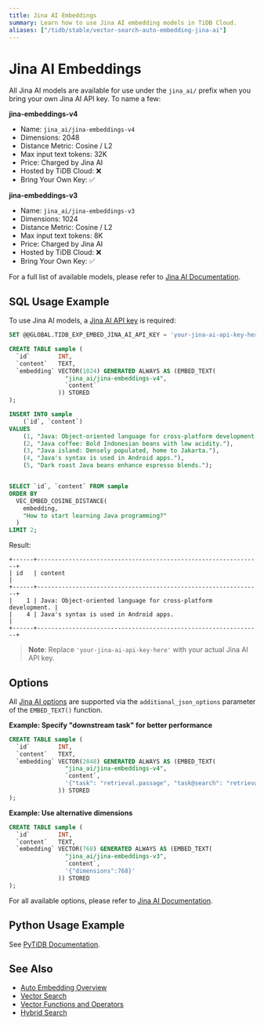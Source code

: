```yaml
---
title: Jina AI Embeddings
summary: Learn how to use Jina AI embedding models in TiDB Cloud.
aliases: ["/tidb/stable/vector-search-auto-embedding-jina-ai"]
---
```


# Jina AI Embeddings

All Jina AI models are available for use under the `jina_ai/` prefix when you bring your own Jina AI API key. To name a few:

**jina-embeddings-v4**

- Name: `jina_ai/jina-embeddings-v4`
- Dimensions: 2048
- Distance Metric: Cosine / L2
- Max input text tokens: 32K
- Price: Charged by Jina AI
- Hosted by TiDB Cloud: ❌
- Bring Your Own Key: ✅

**jina-embeddings-v3**

- Name: `jina_ai/jina-embeddings-v3`
- Dimensions: 1024
- Distance Metric: Cosine / L2
- Max input text tokens: 8K
- Price: Charged by Jina AI
- Hosted by TiDB Cloud: ❌
- Bring Your Own Key: ✅

For a full list of available models, please refer to [Jina AI Documentation](https://jina.ai/embeddings/).

## SQL Usage Example

To use Jina AI models, a [Jina AI API key](https://jina.ai/) is required:

```sql
SET @@GLOBAL.TIDB_EXP_EMBED_JINA_AI_API_KEY = 'your-jina-ai-api-key-here';

CREATE TABLE sample (
  `id`        INT,
  `content`   TEXT,
  `embedding` VECTOR(1024) GENERATED ALWAYS AS (EMBED_TEXT(
                "jina_ai/jina-embeddings-v4",
                `content`
              )) STORED
);

INSERT INTO sample
    (`id`, `content`)
VALUES
    (1, "Java: Object-oriented language for cross-platform development."),
    (2, "Java coffee: Bold Indonesian beans with low acidity."),
    (3, "Java island: Densely populated, home to Jakarta."),
    (4, "Java's syntax is used in Android apps."),
    (5, "Dark roast Java beans enhance espresso blends.");


SELECT `id`, `content` FROM sample
ORDER BY
  VEC_EMBED_COSINE_DISTANCE(
    embedding,
    "How to start learning Java programming?"
  )
LIMIT 2;
```

Result:

```
+------+----------------------------------------------------------------+
| id   | content                                                        |
+------+----------------------------------------------------------------+
|    1 | Java: Object-oriented language for cross-platform development. |
|    4 | Java's syntax is used in Android apps.                         |
+------+----------------------------------------------------------------+
```

> **Note**: Replace `'your-jina-ai-api-key-here'` with your actual Jina AI API key.

## Options

All [Jina AI options](https://jina.ai/embeddings/) are supported via the `additional_json_options` parameter of the `EMBED_TEXT()` function.

**Example: Specify "downstream task" for better performance**

```sql
CREATE TABLE sample (
  `id`        INT,
  `content`   TEXT,
  `embedding` VECTOR(2048) GENERATED ALWAYS AS (EMBED_TEXT(
                "jina_ai/jina-embeddings-v4",
                `content`,
                '{"task": "retrieval.passage", "task@search": "retrieval.query"}'
              )) STORED
);
```

**Example: Use alternative dimensions**

```sql
CREATE TABLE sample (
  `id`        INT,
  `content`   TEXT,
  `embedding` VECTOR(768) GENERATED ALWAYS AS (EMBED_TEXT(
                "jina_ai/jina-embeddings-v3",
                `content`,
                '{"dimensions":768}'
              )) STORED
);
```

For all available options, please refer to [Jina AI Documentation](https://jina.ai/embeddings/).

## Python Usage Example

See [PyTiDB Documentation](https://pingcap.github.io/ai/guides/auto-embedding/).

## See Also

- [Auto Embedding Overview](/tidb-cloud/vector-search-auto-embedding-overview.md)
- [Vector Search](/vector-search/vector-search-overview.md)
- [Vector Functions and Operators](/vector-search/vector-search-functions-and-operators.md)
- [Hybrid Search](/tidb-cloud/vector-search-hybrid-search.md)
